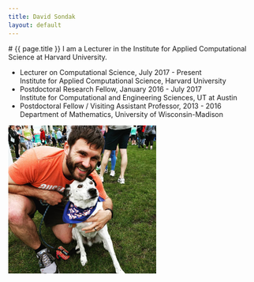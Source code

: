 ```yaml
---
title: David Sondak
layout: default
---
```

<div class="grid">
  <div class="col-md-12" markdown="1">
# {{ page.title }}
I am a Lecturer in the Institute for Applied Computational Science at Harvard University.

* Lecturer on Computational Science, July 2017 - Present <br>
  Institute for Applied Computational Science, Harvard University
* Postdoctoral Research Fellow, January 2016 - July 2017 <br>
  Institute for Computational and Engineering Sciences, UT at Austin
* Postdoctoral Fellow / Visiting Assistant Professor, 2013 - 2016 <br>
  Department of Mathematics, University of Wisconsin-Madison
</div>
  <div class="col-md-12" markdown="1">
   <img height="300px" src="/assets/imgs/david_percy.jpg">
  </div>
</div>
<!--  My research is motivated by fluid
flows in complex systems including astrophysical and engineering systems.  Of particular interest is the development of
computationally tractable models that can capture essential physical processes.  To accomplish this, my research focuses on
the development of a wide variety of algorithms.  These include traditional approaches such as large eddy simulation and
Reynolds-averaged Navier Stokes through modern data-driven approaches involving machine learning algorithms such as neural
networks.
    <ul>
       <li> 
            <p> Lecturer on Computational Science </p>
            <time> July 2017 - Present </time>
       </li>
    </ul>
-->
<!--<div class="row">-->
<!--
  <div class="column left">
    <h2> Position Summary </h2>
    <ul>
       <li> 
            <p> Lecturer on Computational Science </p>
            <time> July 2017 - Present </time>
       </li>
    </ul>
  </div>
-->

<!--
<div class="grid">
  <div class="col-md-12" markdown="1">
## Research Interests
  </div>
  <div class="col-md-12" markdown="1">
## Teaching Interests 
  </div>
</div>
-->
